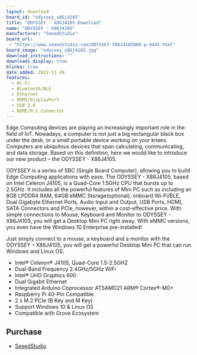 ```yaml
---
layout: download
board_id: "odyssey_x86j4105"
title: "ODYSSEY - X86J4105 Download"
name: "ODYSSEY - X86J4105"
manufacturer: "SeeedStudio"
board_url:
 - "https://www.seeedstudio.com/ODYSSEY-X86J4105800-p-4445.html"
board_image: "odyssey_x86j4105.jpg"
download_instructions: ""
downloads_display: true
blinka: true
date_added: 2022-11-28
features:
  - Wi-Fi
  - Bluetooth/BLE
  - Ethernet
  - HDMI/DisplayPort
  - USB 3.0
  - NVME/M.2 Connector
---
```


Edge Computing devices are playing an increasingly important role in the field of IoT. Nowadays, a computer is not just a big rectangular black box under the desk, or a small portable device working on your knees. Computers are ubiquitous devices that span calculating, communicating, and data storage. Based on this definition, here we would like to introduce our new product – the ODYSSEY - X86J4105.

ODYSSEY is a series of SBC (Single Board Computer), allowing you to build Edge Computing applications with ease. The ODYSSEY - X86J4105,  based on Intel Celeron J4105, is a Quad-Core 1.5GHz CPU that bursts up to 2.5GHz. It includes all the powerful features of Mini PC such as including an 8GB LPDDR4 RAM, 64GB eMMC Storage(optional), onboard Wi-Fi/BLE, Dual Gigabyte Ethernet Ports, Audio Input and Output, USB Ports, HDMI, SATA Connectors and PCIe, however, within a cost-effective price. With simple connections to Mouse, Keyboard and Monitor to ODYSSEY - X86J4105, you will get a Desktop Mini PC right away. With eMMC versions, you even have the Windows 10 Enterprise pre-installed!

Just simply connect to a mouse, a keyboard and a monitor with the ODYSSEY – X86J4105, you will get a powerful Desktop Mini PC that can run Windows and Linux OS.

- Intel® Celeron® J4105, Quad-Core 1.5-2.5GHZ
- Dual-Band Frequency 2.4GHz/5GHz WiFi
- Intel® UHD Graphics 600
- Dual Gigabit Ethernet
- Integrated Arduino Coprocessor ATSAMD21 ARM® Cortex®-M0+
- Raspberry Pi 40-Pin Compatible
- 2 x M.2 PCIe (B Key and M Key)
- Support Windows 10 & Linux OS
- Compatible with Grove Ecosystem

## Purchase
* [SeeedStudio](https://www.seeedstudio.com/ODYSSEY-X86J4105800-p-4445.html)
